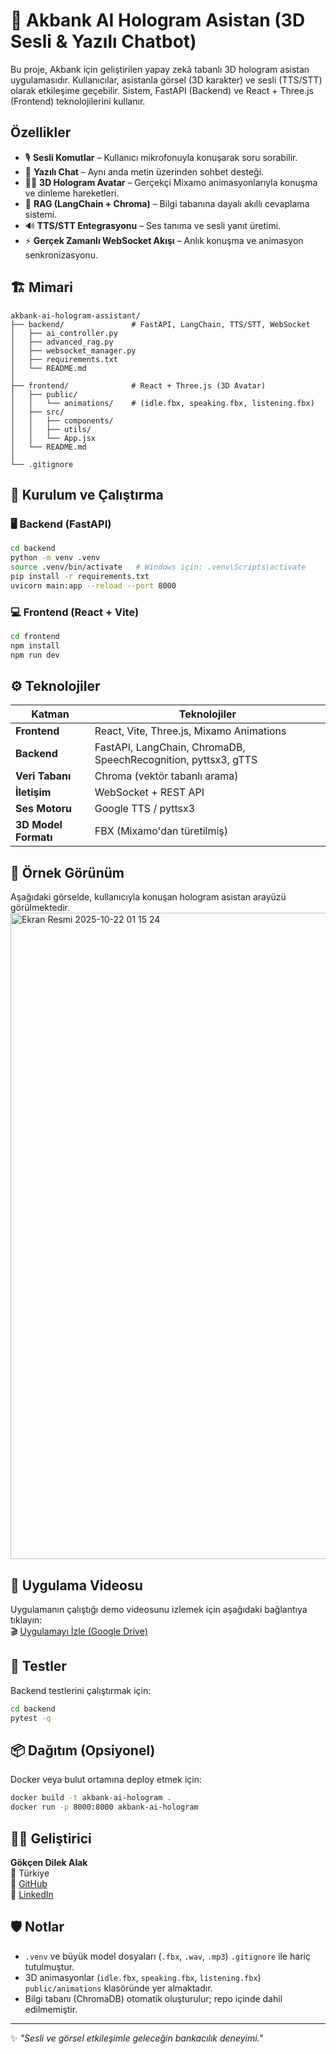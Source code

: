 # 💫 Akbank AI Hologram Asistan (3D Sesli & Yazılı Chatbot)

Bu proje, Akbank için geliştirilen yapay zekâ tabanlı 3D hologram asistan uygulamasıdır.
Kullanıcılar, asistanla görsel (3D karakter) ve sesli (TTS/STT) olarak etkileşime geçebilir.
Sistem, FastAPI (Backend) ve React + Three.js (Frontend) teknolojilerini kullanır.

##  Özellikler

- 🎙️ **Sesli Komutlar** – Kullanıcı mikrofonuyla konuşarak soru sorabilir.
- 💬 **Yazılı Chat** – Aynı anda metin üzerinden sohbet desteği.
- 🧍‍♀️ **3D Hologram Avatar** – Gerçekçi Mixamo animasyonlarıyla konuşma ve dinleme hareketleri.
- 🧩 **RAG (LangChain + Chroma)** – Bilgi tabanına dayalı akıllı cevaplama sistemi.
- 🔊 **TTS/STT Entegrasyonu** – Ses tanıma ve sesli yanıt üretimi.
- ⚡ **Gerçek Zamanlı WebSocket Akışı** – Anlık konuşma ve animasyon senkronizasyonu.

## 🏗️ Mimari
```
akbank-ai-hologram-assistant/
├── backend/               # FastAPI, LangChain, TTS/STT, WebSocket
│   ├── ai_controller.py
│   ├── advanced_rag.py
│   ├── websocket_manager.py
│   ├── requirements.txt
│   └── README.md
│
├── frontend/              # React + Three.js (3D Avatar)
│   ├── public/
│   │   └── animations/    # (idle.fbx, speaking.fbx, listening.fbx)
│   ├── src/
│   │   ├── components/
│   │   ├── utils/
│   │   └── App.jsx
│   └── README.md
│
└── .gitignore
```

## 🚀 Kurulum ve Çalıştırma

### 🖥️ Backend (FastAPI)
```bash
cd backend
python -m venv .venv
source .venv/bin/activate   # Windows için: .venv\Scripts\activate
pip install -r requirements.txt
uvicorn main:app --reload --port 8000
```

### 💻 Frontend (React + Vite)
```bash
cd frontend
npm install
npm run dev
```

## ⚙️ Teknolojiler

| Katman | Teknolojiler |
|--------|-------------|
| **Frontend** | React, Vite, Three.js, Mixamo Animations |
| **Backend** | FastAPI, LangChain, ChromaDB, SpeechRecognition, pyttsx3, gTTS |
| **Veri Tabanı** | Chroma (vektör tabanlı arama) |
| **İletişim** | WebSocket + REST API |
| **Ses Motoru** | Google TTS / pyttsx3 |
| **3D Model Formatı** | FBX (Mixamo'dan türetilmiş) |

## 🧩 Örnek Görünüm

Aşağıdaki görselde, kullanıcıyla konuşan hologram asistan arayüzü görülmektedir.
<img width="1910" height="1034" alt="Ekran Resmi 2025-10-22 01 15 24" src="https://github.com/user-attachments/assets/66496fb4-435c-4d64-882c-5ac5c33ebbf1" />

## 🎥 Uygulama Videosu

Uygulamanın çalıştığı demo videosunu izlemek için aşağıdaki bağlantıya tıklayın:  
🎬 [Uygulamayı İzle (Google Drive)](https://drive.google.com/file/d/16XHbT5dyo7possvoQxCp6ksuimXlfj1w/view?usp=sharing)



## 🧪 Testler

Backend testlerini çalıştırmak için:
```bash
cd backend
pytest -q
```

## 📦 Dağıtım (Opsiyonel)

Docker veya bulut ortamına deploy etmek için:
```bash
docker build -t akbank-ai-hologram .
docker run -p 8000:8000 akbank-ai-hologram
```

## 👩‍💻 Geliştirici

**Gökçen Dilek Alak**  
📍 Türkiye  
🔗 [GitHub](https://github.com/gokcendilek)  
🔗 [LinkedIn](www.linkedin.com/in/gökçen-dilek-alak-a8449b245)

## 🛡️ Notlar

- `.venv` ve büyük model dosyaları (`.fbx`, `.wav`, `.mp3`) `.gitignore` ile hariç tutulmuştur.
- 3D animasyonlar (`idle.fbx`, `speaking.fbx`, `listening.fbx`) `public/animations` klasöründe yer almaktadır.
- Bilgi tabanı (ChromaDB) otomatik oluşturulur; repo içinde dahil edilmemiştir.

---

✨ *"Sesli ve görsel etkileşimle geleceğin bankacılık deneyimi."*
